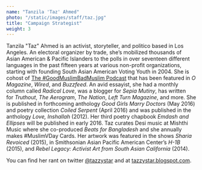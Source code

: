 ```yaml
---
name: "Tanzila 'Taz' Ahmed"
photo: "/static/images/staff/taz.jpg"
title: "Campaign Strategist"
weight: 3
---
```

Tanzila "Taz" Ahmed is an activist, storyteller, and politico based in Los Angeles. An electoral organizer by trade, she’s mobilized thousands of Asian American & Pacific Islanders to the polls in over seventeen different languages in the past fifteen years at various non-profit organizations, starting with founding South Asian American Voting Youth in 2004. She is cohost of [The #GoodMuslimBadMuslim Podcast](http://www.goodmuslimbadmuslim.com) that has been featured in _O Magazine_, _Wired_, and _Buzzfeed_. An avid essayist, she had a monthly column called _Radical Love_, was a blogger for _Sepia Mutiny_, has written for _Truthout_, _The Aerogram_, _The Nation_, _Left Turn Magazine_, and more. She is published in forthcoming anthology _Good Girls Marry Doctors_ (May 2016) and poetry collection _Coiled Serpent_ (April 2016) and was published in the anthology _Love, Inshallah_ (2012). Her third poetry chapbook _Emdash and Ellipses_ will be published in early 2016. Taz curates Desi music at Mishthi Music where she co-produced _Beats for Bangladesh_ and she annually makes #MuslimVDay Cards. Her artwork was featured in the shows _Sharia Revoiced_ (2015), in Smithsonian Asian Pacific American Center’s _H-1B_ (2015), and _Rebel Legacy: Activist Art from South Asian California_ (2014).

You can find her rant on twitter [@tazzystar](https://www.twitter.com/tazzystar) and at [tazzystar.blogspot.com](http://tazzystar.blogspot.com)​.
